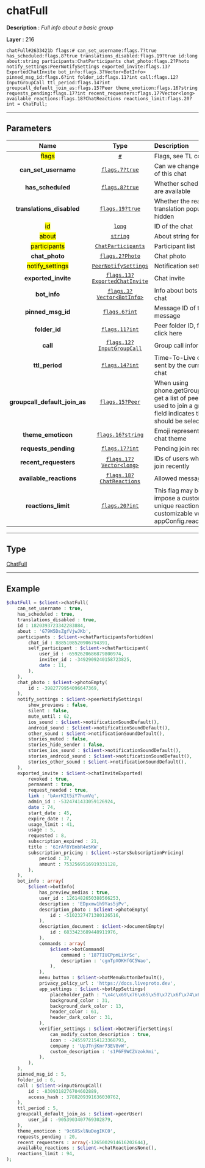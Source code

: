 # chatFull

**Description** : *Full info about a basic group*

**Layer** : 216

```tl
chatFull#2633421b flags:# can_set_username:flags.7?true has_scheduled:flags.8?true translations_disabled:flags.19?true id:long about:string participants:ChatParticipants chat_photo:flags.2?Photo notify_settings:PeerNotifySettings exported_invite:flags.13?ExportedChatInvite bot_info:flags.3?Vector<BotInfo> pinned_msg_id:flags.6?int folder_id:flags.11?int call:flags.12?InputGroupCall ttl_period:flags.14?int groupcall_default_join_as:flags.15?Peer theme_emoticon:flags.16?string requests_pending:flags.17?int recent_requesters:flags.17?Vector<long> available_reactions:flags.18?ChatReactions reactions_limit:flags.20?int = ChatFull;
```

---

## Parameters

| Name | Type | Description |
| :---: | :---: | :--- |
| <mark>flags</mark> | [`#`](type/#) | Flags, see TL conditional fields |
| **can_set_username** | [`flags.7?true`](type/true) | Can we change the username of this chat |
| **has_scheduled** | [`flags.8?true`](type/true) | Whether scheduled messages are available |
| **translations_disabled** | [`flags.19?true`](type/true) | Whether the real-time chat translation popup should be hidden |
| <mark>id</mark> | [`long`](type/long) | ID of the chat |
| <mark>about</mark> | [`string`](type/string) | About string for this chat |
| <mark>participants</mark> | [`ChatParticipants`](type/ChatParticipants) | Participant list |
| **chat_photo** | [`flags.2?Photo`](type/Photo) | Chat photo |
| <mark>notify_settings</mark> | [`PeerNotifySettings`](type/PeerNotifySettings) | Notification settings |
| **exported_invite** | [`flags.13?ExportedChatInvite`](type/ExportedChatInvite) | Chat invite |
| **bot_info** | [`flags.3?Vector<BotInfo>`](type/BotInfo) | Info about bots that are in this chat |
| **pinned_msg_id** | [`flags.6?int`](type/int) | Message ID of the last pinned message |
| **folder_id** | [`flags.11?int`](type/int) | Peer folder ID, for more info click here |
| **call** | [`flags.12?InputGroupCall`](type/InputGroupCall) | Group call information |
| **ttl_period** | [`flags.14?int`](type/int) | Time-To-Live of messages sent by the current user to this chat |
| **groupcall_default_join_as** | [`flags.15?Peer`](type/Peer) | When using phone.getGroupCallJoinAs to get a list of peers that can be used to join a group call, this field indicates the peer that should be selected by default |
| **theme_emoticon** | [`flags.16?string`](type/string) | Emoji representing a specific chat theme |
| **requests_pending** | [`flags.17?int`](type/int) | Pending join requests » |
| **recent_requesters** | [`flags.17?Vector<long>`](type/long) | IDs of users who requested to join recently |
| **available_reactions** | [`flags.18?ChatReactions`](type/ChatReactions) | Allowed message reactions » |
| **reactions_limit** | [`flags.20?int`](type/int) | This flag may be used to impose a custom limit of unique reactions (i.e. a customizable version of appConfig.reactions_uniq_max) |

---

## Type

[ChatFull](type/ChatFull)

---

## Example

```php
$chatFull = $client->chatFull(
	can_set_username : true,
	has_scheduled : true,
	translations_disabled : true,
	id : 1820393723342283884,
	about : 'G79W5DsZgfVjwJKb',
	participants : $client->chatParticipantsForbidden(
		chat_id : 8885108520906794391,
		self_participant : $client->chatParticipant(
			user_id : -6592620686879800974,
			inviter_id : -3492909240158723825,
			date : 11,
		),
	),
	chat_photo : $client->photoEmpty(
		id : -3982779954096647369,
	),
	notify_settings : $client->peerNotifySettings(
		show_previews : false,
		silent : false,
		mute_until : 62,
		ios_sound : $client->notificationSoundDefault(),
		android_sound : $client->notificationSoundDefault(),
		other_sound : $client->notificationSoundDefault(),
		stories_muted : false,
		stories_hide_sender : false,
		stories_ios_sound : $client->notificationSoundDefault(),
		stories_android_sound : $client->notificationSoundDefault(),
		stories_other_sound : $client->notificationSoundDefault(),
	),
	exported_invite : $client->chatInviteExported(
		revoked : true,
		permanent : true,
		request_needed : true,
		link : 'bAvrKIt5iY7humVq',
		admin_id : -5324741433059126924,
		date : 74,
		start_date : 45,
		expire_date : 7,
		usage_limit : 41,
		usage : 5,
		requested : 8,
		subscription_expired : 21,
		title : '6IrAf8YBnbR4e5KW',
		subscription_pricing : $client->starsSubscriptionPricing(
			period : 37,
			amount : 7532569516919331128,
		),
	),
	bot_info : array(
		$client->botInfo(
			has_preview_medias : true,
			user_id : 1261482650388566253,
			description : 'EDpxmw1h9Yas5jPv',
			description_photo : $client->photoEmpty(
				id : -5102327471380126516,
			),
			description_document : $client->documentEmpty(
				id : 6833423689448911976,
			),
			commands : array(
				$client->botCommand(
					command : '187TIUCPpmLiXrSc',
					description : 'cgnTpXOKHfGC5Wao',
				),
			),
			menu_button : $client->botMenuButtonDefault(),
			privacy_policy_url : 'https://docs.liveproto.dev',
			app_settings : $client->botAppSettings(
				placeholder_path : "\x4c\x69\x76\x65\x50\x72\x6f\x74\x6f",
				background_color : 31,
				background_dark_color : 13,
				header_color : 61,
				header_dark_color : 31,
			),
			verifier_settings : $client->botVerifierSettings(
				can_modify_custom_description : true,
				icon : -2455972154123368793,
				company : 'UpJTnjKmr73EV8vW',
				custom_description : 's1P6F9WCZVzokXmi',
			),
		),
	),
	pinned_msg_id : 5,
	folder_id : 6,
	call : $client->inputGroupCall(
		id : -8309318276704602889,
		access_hash : 3788209391636030762,
	),
	ttl_period : 5,
	groupcall_default_join_as : $client->peerUser(
		user_id : -9053903407769302879,
	),
	theme_emoticon : '9c6XSxlNuDegIKC0',
	requests_pending : 20,
	recent_requesters : array(-1265002914616202644),
	available_reactions : $client->chatReactionsNone(),
	reactions_limit : 94,
);
```